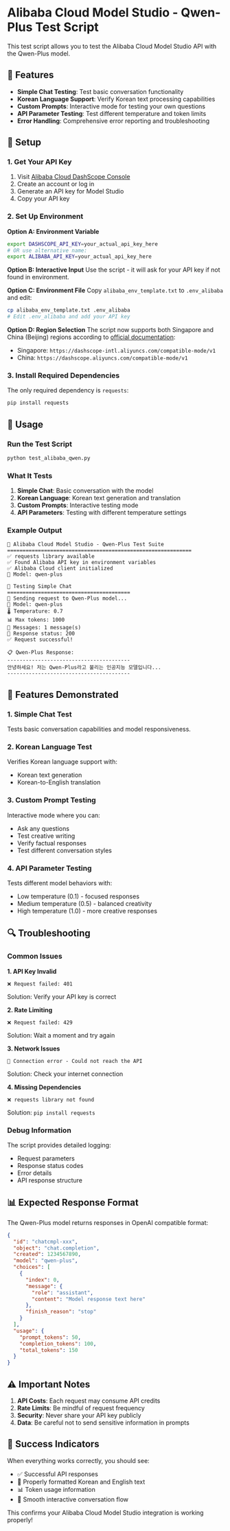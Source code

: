 # Alibaba Cloud Model Studio - Qwen-Plus Test Script

This test script allows you to test the Alibaba Cloud Model Studio API with the Qwen-Plus model.

## 🎯 Features

- **Simple Chat Testing**: Test basic conversation functionality
- **Korean Language Support**: Verify Korean text processing capabilities
- **Custom Prompts**: Interactive mode for testing your own questions
- **API Parameter Testing**: Test different temperature and token limits
- **Error Handling**: Comprehensive error reporting and troubleshooting

## 🔧 Setup

### 1. Get Your API Key

1. Visit [Alibaba Cloud DashScope Console](https://dashscope.console.aliyun.com/)
2. Create an account or log in
3. Generate an API key for Model Studio
4. Copy your API key

### 2. Set Up Environment

**Option A: Environment Variable**
```bash
export DASHSCOPE_API_KEY=your_actual_api_key_here
# OR use alternative name:
export ALIBABA_API_KEY=your_actual_api_key_here
```

**Option B: Interactive Input**
Use the script - it will ask for your API key if not found in environment.

**Option C: Environment File**
Copy `alibaba_env_template.txt` to `.env_alibaba` and edit:
```bash
cp alibaba_env_template.txt .env_alibaba
# Edit .env_alibaba and add your API key
```

**Option D: Region Selection**
The script now supports both Singapore and China (Beijing) regions according to [official documentation](https://www.alibabacloud.com/help/en/model-studio/use-qwen-by-calling-api):
- Singapore: `https://dashscope-intl.aliyuncs.com/compatible-mode/v1`
- China: `https://dashscope.aliyuncs.com/compatible-mode/v1`

### 3. Install Required Dependencies

The only required dependency is `requests`:
```bash
pip install requests
```

## 🚀 Usage

### Run the Test Script
```bash
python test_alibaba_qwen.py
```

### What It Tests

1. **Simple Chat**: Basic conversation with the model
2. **Korean Language**: Korean text generation and translation
3. **Custom Prompts**: Interactive testing mode
4. **API Parameters**: Testing with different temperature settings

### Example Output

```
🚀 Alibaba Cloud Model Studio - Qwen-Plus Test Suite
============================================================
✅ requests library available
✅ Found Alibaba API key in environment variables
✅ Alibaba Cloud client initialized
🤖 Model: qwen-plus

🧪 Testing Simple Chat
========================================
🔄 Sending request to Qwen-Plus model...
📝 Model: qwen-plus
🌡️ Temperature: 0.7
📊 Max tokens: 1000
💬 Messages: 1 message(s)
📡 Response status: 200
✅ Request successful!

📋 Qwen-Plus Response:
----------------------------------------
안녕하세요! 저는 Qwen-Plus라고 불리는 인공지능 모델입니다...
----------------------------------------
```

## 📝 Features Demonstrated

### 1. Simple Chat Test
Tests basic conversation capabilities and model responsiveness.

### 2. Korean Language Test
Verifies Korean language support with:
- Korean text generation
- Korean-to-English translation

### 3. Custom Prompt Testing
Interactive mode where you can:
- Ask any questions
- Test creative writing
- Verify factual responses
- Test different conversation styles

### 4. API Parameter Testing
Tests different model behaviors with:
- Low temperature (0.1) - focused responses
- Medium temperature (0.5) - balanced creativity
- High temperature (1.0) - more creative responses

## 🔍 Troubleshooting

### Common Issues

**1. API Key Invalid**
```
❌ Request failed: 401
```
Solution: Verify your API key is correct

**2. Rate Limiting**
```
❌ Request failed: 429
```
Solution: Wait a moment and try again

**3. Network Issues**
```
🔌 Connection error - Could not reach the API
```
Solution: Check your internet connection

**4. Missing Dependencies**
```
❌ requests library not found
```
Solution: `pip install requests`

### Debug Information

The script provides detailed logging:
- Request parameters
- Response status codes
- Error details
- API response structure

## 📊 Expected Response Format

The Qwen-Plus model returns responses in OpenAI compatible format:
```json
{
  "id": "chatcmpl-xxx",
  "object": "chat.completion",
  "created": 1234567890,
  "model": "qwen-plus",
  "choices": [
    {
      "index": 0,
      "message": {
        "role": "assistant",
        "content": "Model response text here"
      },
      "finish_reason": "stop"
    }
  ],
  "usage": {
    "prompt_tokens": 50,
    "completion_tokens": 100,
    "total_tokens": 150
  }
}
```

## ⚠️ Important Notes

1. **API Costs**: Each request may consume API credits
2. **Rate Limits**: Be mindful of request frequency
3. **Security**: Never share your API key publicly
4. **Data**: Be careful not to send sensitive information in prompts

## 🎉 Success Indicators

When everything works correctly, you should see:
- ✅ Successful API responses
- 🤖 Properly formatted Korean and English text
- 📊 Token usage information
- 🔄 Smooth interactive conversation flow

This confirms your Alibaba Cloud Model Studio integration is working properly!
